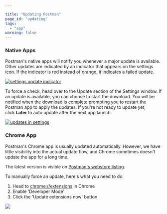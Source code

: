 ```yaml
---

title: "Updating Postman"
page_id: "updating"
tags:
  - "app"
warning: false
---
```


### Native Apps

Postman's native apps will notify you whenever a major update is available. Other updates are indicated by an indicator that appears on the settings icon. If the indicator is red instead of orange, it indicates a failed update.

[![settings update indicator](https://s3.amazonaws.com/postman-static-getpostman-com/postman-docs/39862921-c290dbd0-5462-11e8-85a7-cfaf4141f0d3+(1).png)](https://s3.amazonaws.com/postman-static-getpostman-com/postman-docs/39862921-c290dbd0-5462-11e8-85a7-cfaf4141f0d3+(1).png)

 To force a check, head over to the Update section of the Settings window. If an update is available, you can choose to start the download. You will be notified when the download is complete prompting you to restart the Postman app to apply the updates. If you're not ready to update yet, click **Later** to auto update after the next app launch.

[![updates in settings](https://s3.amazonaws.com/postman-static-getpostman-com/postman-docs/auto+update+enable.png)](https://s3.amazonaws.com/postman-static-getpostman-com/postman-docs/auto+update+enable.png)

### Chrome App

Postman's Chrome app is usually updated automatically. However, we have little visibility into the actual update flow, and Chrome sometimes doesn't update the app for a long time.

The latest version is visible on [Postman's webstore listing][0].

To manually force an update, here's what you need to do:

1. Head to [chrome://extensions][1] in Chrome
2. Enable 'Developer Mode'
3. Click the 'Update extensions now' button

![](https://www.getpostman.com/img/v1/docs/update-chrome-app.png)

[0]: https://chrome.google.com/webstore/detail/fhbjgbiflinjbdggehcddcbncdddomop?hl=en
[1]: chrome://extensions
